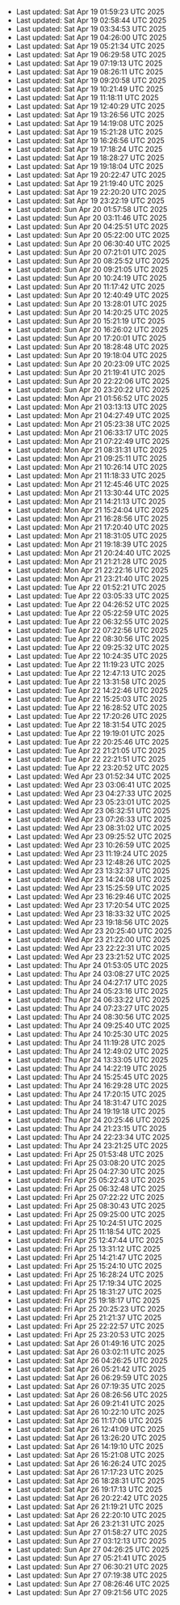 
- Last updated: Sat Apr 19 01:59:23 UTC 2025
- Last updated: Sat Apr 19 02:58:44 UTC 2025
- Last updated: Sat Apr 19 03:34:53 UTC 2025
- Last updated: Sat Apr 19 04:26:00 UTC 2025
- Last updated: Sat Apr 19 05:21:34 UTC 2025
- Last updated: Sat Apr 19 06:29:58 UTC 2025
- Last updated: Sat Apr 19 07:19:13 UTC 2025
- Last updated: Sat Apr 19 08:26:11 UTC 2025
- Last updated: Sat Apr 19 09:20:58 UTC 2025
- Last updated: Sat Apr 19 10:21:49 UTC 2025
- Last updated: Sat Apr 19 11:18:11 UTC 2025
- Last updated: Sat Apr 19 12:40:29 UTC 2025
- Last updated: Sat Apr 19 13:26:56 UTC 2025
- Last updated: Sat Apr 19 14:19:08 UTC 2025
- Last updated: Sat Apr 19 15:21:28 UTC 2025
- Last updated: Sat Apr 19 16:26:56 UTC 2025
- Last updated: Sat Apr 19 17:18:24 UTC 2025
- Last updated: Sat Apr 19 18:28:27 UTC 2025
- Last updated: Sat Apr 19 19:18:04 UTC 2025
- Last updated: Sat Apr 19 20:22:47 UTC 2025
- Last updated: Sat Apr 19 21:19:40 UTC 2025
- Last updated: Sat Apr 19 22:20:20 UTC 2025
- Last updated: Sat Apr 19 23:22:19 UTC 2025
- Last updated: Sun Apr 20 01:57:58 UTC 2025
- Last updated: Sun Apr 20 03:11:46 UTC 2025
- Last updated: Sun Apr 20 04:25:51 UTC 2025
- Last updated: Sun Apr 20 05:22:00 UTC 2025
- Last updated: Sun Apr 20 06:30:40 UTC 2025
- Last updated: Sun Apr 20 07:21:01 UTC 2025
- Last updated: Sun Apr 20 08:25:52 UTC 2025
- Last updated: Sun Apr 20 09:21:05 UTC 2025
- Last updated: Sun Apr 20 10:24:19 UTC 2025
- Last updated: Sun Apr 20 11:17:42 UTC 2025
- Last updated: Sun Apr 20 12:40:49 UTC 2025
- Last updated: Sun Apr 20 13:28:01 UTC 2025
- Last updated: Sun Apr 20 14:20:25 UTC 2025
- Last updated: Sun Apr 20 15:21:19 UTC 2025
- Last updated: Sun Apr 20 16:26:02 UTC 2025
- Last updated: Sun Apr 20 17:20:01 UTC 2025
- Last updated: Sun Apr 20 18:28:48 UTC 2025
- Last updated: Sun Apr 20 19:18:04 UTC 2025
- Last updated: Sun Apr 20 20:23:09 UTC 2025
- Last updated: Sun Apr 20 21:19:41 UTC 2025
- Last updated: Sun Apr 20 22:22:06 UTC 2025
- Last updated: Sun Apr 20 23:20:22 UTC 2025
- Last updated: Mon Apr 21 01:56:52 UTC 2025
- Last updated: Mon Apr 21 03:13:13 UTC 2025
- Last updated: Mon Apr 21 04:27:49 UTC 2025
- Last updated: Mon Apr 21 05:23:38 UTC 2025
- Last updated: Mon Apr 21 06:33:17 UTC 2025
- Last updated: Mon Apr 21 07:22:49 UTC 2025
- Last updated: Mon Apr 21 08:31:31 UTC 2025
- Last updated: Mon Apr 21 09:25:11 UTC 2025
- Last updated: Mon Apr 21 10:26:14 UTC 2025
- Last updated: Mon Apr 21 11:18:33 UTC 2025
- Last updated: Mon Apr 21 12:45:46 UTC 2025
- Last updated: Mon Apr 21 13:30:44 UTC 2025
- Last updated: Mon Apr 21 14:21:13 UTC 2025
- Last updated: Mon Apr 21 15:24:04 UTC 2025
- Last updated: Mon Apr 21 16:28:56 UTC 2025
- Last updated: Mon Apr 21 17:20:40 UTC 2025
- Last updated: Mon Apr 21 18:31:05 UTC 2025
- Last updated: Mon Apr 21 19:18:39 UTC 2025
- Last updated: Mon Apr 21 20:24:40 UTC 2025
- Last updated: Mon Apr 21 21:21:28 UTC 2025
- Last updated: Mon Apr 21 22:22:16 UTC 2025
- Last updated: Mon Apr 21 23:21:40 UTC 2025
- Last updated: Tue Apr 22 01:52:21 UTC 2025
- Last updated: Tue Apr 22 03:05:33 UTC 2025
- Last updated: Tue Apr 22 04:26:52 UTC 2025
- Last updated: Tue Apr 22 05:22:59 UTC 2025
- Last updated: Tue Apr 22 06:32:55 UTC 2025
- Last updated: Tue Apr 22 07:22:56 UTC 2025
- Last updated: Tue Apr 22 08:30:56 UTC 2025
- Last updated: Tue Apr 22 09:25:32 UTC 2025
- Last updated: Tue Apr 22 10:24:35 UTC 2025
- Last updated: Tue Apr 22 11:19:23 UTC 2025
- Last updated: Tue Apr 22 12:47:13 UTC 2025
- Last updated: Tue Apr 22 13:31:58 UTC 2025
- Last updated: Tue Apr 22 14:22:46 UTC 2025
- Last updated: Tue Apr 22 15:25:03 UTC 2025
- Last updated: Tue Apr 22 16:28:52 UTC 2025
- Last updated: Tue Apr 22 17:20:26 UTC 2025
- Last updated: Tue Apr 22 18:31:54 UTC 2025
- Last updated: Tue Apr 22 19:19:01 UTC 2025
- Last updated: Tue Apr 22 20:25:46 UTC 2025
- Last updated: Tue Apr 22 21:21:05 UTC 2025
- Last updated: Tue Apr 22 22:21:51 UTC 2025
- Last updated: Tue Apr 22 23:20:52 UTC 2025
- Last updated: Wed Apr 23 01:52:34 UTC 2025
- Last updated: Wed Apr 23 03:06:41 UTC 2025
- Last updated: Wed Apr 23 04:27:33 UTC 2025
- Last updated: Wed Apr 23 05:23:01 UTC 2025
- Last updated: Wed Apr 23 06:32:51 UTC 2025
- Last updated: Wed Apr 23 07:26:33 UTC 2025
- Last updated: Wed Apr 23 08:31:02 UTC 2025
- Last updated: Wed Apr 23 09:25:52 UTC 2025
- Last updated: Wed Apr 23 10:26:59 UTC 2025
- Last updated: Wed Apr 23 11:19:24 UTC 2025
- Last updated: Wed Apr 23 12:48:26 UTC 2025
- Last updated: Wed Apr 23 13:32:37 UTC 2025
- Last updated: Wed Apr 23 14:24:08 UTC 2025
- Last updated: Wed Apr 23 15:25:59 UTC 2025
- Last updated: Wed Apr 23 16:29:46 UTC 2025
- Last updated: Wed Apr 23 17:20:54 UTC 2025
- Last updated: Wed Apr 23 18:33:32 UTC 2025
- Last updated: Wed Apr 23 19:18:56 UTC 2025
- Last updated: Wed Apr 23 20:25:40 UTC 2025
- Last updated: Wed Apr 23 21:22:00 UTC 2025
- Last updated: Wed Apr 23 22:22:31 UTC 2025
- Last updated: Wed Apr 23 23:21:52 UTC 2025
- Last updated: Thu Apr 24 01:53:05 UTC 2025
- Last updated: Thu Apr 24 03:08:27 UTC 2025
- Last updated: Thu Apr 24 04:27:17 UTC 2025
- Last updated: Thu Apr 24 05:23:16 UTC 2025
- Last updated: Thu Apr 24 06:33:22 UTC 2025
- Last updated: Thu Apr 24 07:23:27 UTC 2025
- Last updated: Thu Apr 24 08:30:56 UTC 2025
- Last updated: Thu Apr 24 09:25:40 UTC 2025
- Last updated: Thu Apr 24 10:25:30 UTC 2025
- Last updated: Thu Apr 24 11:19:28 UTC 2025
- Last updated: Thu Apr 24 12:49:02 UTC 2025
- Last updated: Thu Apr 24 13:33:05 UTC 2025
- Last updated: Thu Apr 24 14:22:19 UTC 2025
- Last updated: Thu Apr 24 15:25:45 UTC 2025
- Last updated: Thu Apr 24 16:29:28 UTC 2025
- Last updated: Thu Apr 24 17:20:15 UTC 2025
- Last updated: Thu Apr 24 18:31:47 UTC 2025
- Last updated: Thu Apr 24 19:19:18 UTC 2025
- Last updated: Thu Apr 24 20:25:46 UTC 2025
- Last updated: Thu Apr 24 21:23:15 UTC 2025
- Last updated: Thu Apr 24 22:23:34 UTC 2025
- Last updated: Thu Apr 24 23:21:25 UTC 2025
- Last updated: Fri Apr 25 01:53:48 UTC 2025
- Last updated: Fri Apr 25 03:08:20 UTC 2025
- Last updated: Fri Apr 25 04:27:30 UTC 2025
- Last updated: Fri Apr 25 05:22:43 UTC 2025
- Last updated: Fri Apr 25 06:32:48 UTC 2025
- Last updated: Fri Apr 25 07:22:22 UTC 2025
- Last updated: Fri Apr 25 08:30:43 UTC 2025
- Last updated: Fri Apr 25 09:25:00 UTC 2025
- Last updated: Fri Apr 25 10:24:51 UTC 2025
- Last updated: Fri Apr 25 11:18:54 UTC 2025
- Last updated: Fri Apr 25 12:47:44 UTC 2025
- Last updated: Fri Apr 25 13:31:12 UTC 2025
- Last updated: Fri Apr 25 14:21:47 UTC 2025
- Last updated: Fri Apr 25 15:24:10 UTC 2025
- Last updated: Fri Apr 25 16:28:24 UTC 2025
- Last updated: Fri Apr 25 17:19:34 UTC 2025
- Last updated: Fri Apr 25 18:31:27 UTC 2025
- Last updated: Fri Apr 25 19:18:17 UTC 2025
- Last updated: Fri Apr 25 20:25:23 UTC 2025
- Last updated: Fri Apr 25 21:21:37 UTC 2025
- Last updated: Fri Apr 25 22:22:57 UTC 2025
- Last updated: Fri Apr 25 23:20:53 UTC 2025
- Last updated: Sat Apr 26 01:49:16 UTC 2025
- Last updated: Sat Apr 26 03:02:11 UTC 2025
- Last updated: Sat Apr 26 04:26:25 UTC 2025
- Last updated: Sat Apr 26 05:21:42 UTC 2025
- Last updated: Sat Apr 26 06:29:59 UTC 2025
- Last updated: Sat Apr 26 07:19:35 UTC 2025
- Last updated: Sat Apr 26 08:26:56 UTC 2025
- Last updated: Sat Apr 26 09:21:41 UTC 2025
- Last updated: Sat Apr 26 10:22:10 UTC 2025
- Last updated: Sat Apr 26 11:17:06 UTC 2025
- Last updated: Sat Apr 26 12:41:09 UTC 2025
- Last updated: Sat Apr 26 13:26:20 UTC 2025
- Last updated: Sat Apr 26 14:19:10 UTC 2025
- Last updated: Sat Apr 26 15:21:08 UTC 2025
- Last updated: Sat Apr 26 16:26:24 UTC 2025
- Last updated: Sat Apr 26 17:17:23 UTC 2025
- Last updated: Sat Apr 26 18:28:31 UTC 2025
- Last updated: Sat Apr 26 19:17:13 UTC 2025
- Last updated: Sat Apr 26 20:22:42 UTC 2025
- Last updated: Sat Apr 26 21:19:21 UTC 2025
- Last updated: Sat Apr 26 22:20:10 UTC 2025
- Last updated: Sat Apr 26 23:21:31 UTC 2025
- Last updated: Sun Apr 27 01:58:27 UTC 2025
- Last updated: Sun Apr 27 03:12:13 UTC 2025
- Last updated: Sun Apr 27 04:26:25 UTC 2025
- Last updated: Sun Apr 27 05:21:41 UTC 2025
- Last updated: Sun Apr 27 06:30:21 UTC 2025
- Last updated: Sun Apr 27 07:19:38 UTC 2025
- Last updated: Sun Apr 27 08:26:46 UTC 2025
- Last updated: Sun Apr 27 09:21:56 UTC 2025
